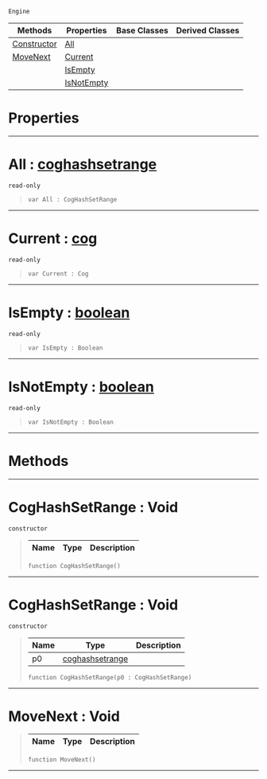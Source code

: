  `Engine`

|Methods|Properties|Base Classes|Derived Classes|
|---|---|---|---|
|[ Constructor](https://plasmaengine.github.io/PlasmaDocs/Plasma1/C++/code_reference/class_reference/coghashsetrange.md#coghashsetrange-void)|[ All](https://plasmaengine.github.io/PlasmaDocs/Plasma1/C++/code_reference/class_reference/coghashsetrange.md#all-plasma-engine-document)| | |
|[ MoveNext](https://plasmaengine.github.io/PlasmaDocs/Plasma1/C++/code_reference/class_reference/coghashsetrange.md#movenext-void)|[ Current](https://plasmaengine.github.io/PlasmaDocs/Plasma1/C++/code_reference/class_reference/coghashsetrange.md#current-plasma-engine-docu)| | |
| |[ IsEmpty](https://plasmaengine.github.io/PlasmaDocs/Plasma1/C++/code_reference/class_reference/coghashsetrange.md#isempty-plasma-engine-docu)| | |
| |[ IsNotEmpty](https://plasmaengine.github.io/PlasmaDocs/Plasma1/C++/code_reference/class_reference/coghashsetrange.md#isnotempty-plasma-engine-d)| | |


 #  Properties


---  
 #  All : [coghashsetrange](https://plasmaengine.github.io/PlasmaDocs/Plasma1/C++/code_reference/class_reference/coghashsetrange.md)

 `read-only`

> 
> ``` lang=cpp, name=Lightning
> var All : CogHashSetRange


---  
 #  Current : [cog](https://plasmaengine.github.io/PlasmaDocs/Plasma1/C++/code_reference/class_reference/cog.md)

 `read-only`

> 
> ``` lang=cpp, name=Lightning
> var Current : Cog


---  
 #  IsEmpty : [boolean](https://plasmaengine.github.io/PlasmaDocs/Plasma1/C++/code_reference/lightning_base_types/boolean.md)

 `read-only`

> 
> ``` lang=cpp, name=Lightning
> var IsEmpty : Boolean


---  
 #  IsNotEmpty : [boolean](https://plasmaengine.github.io/PlasmaDocs/Plasma1/C++/code_reference/lightning_base_types/boolean.md)

 `read-only`

> 
> ``` lang=cpp, name=Lightning
> var IsNotEmpty : Boolean


---  
 #  Methods


---  
 #  CogHashSetRange : Void

 `constructor`

> 
> |Name|Type|Description|
> |---|---|---|
> ``` lang=cpp, name=Lightning
> function CogHashSetRange()
> ``` 


---  
 #  CogHashSetRange : Void

 `constructor`

> 
> |Name|Type|Description|
> |---|---|---|
> |p0|[coghashsetrange](https://plasmaengine.github.io/PlasmaDocs/Plasma1/C++/code_reference/class_reference/coghashsetrange.md)| |
> ``` lang=cpp, name=Lightning
> function CogHashSetRange(p0 : CogHashSetRange)
> ``` 


---  
 #  MoveNext : Void

> 
> |Name|Type|Description|
> |---|---|---|
> ``` lang=cpp, name=Lightning
> function MoveNext()
> ``` 


---  
 

 